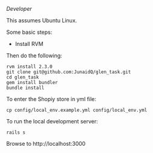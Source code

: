 *Developer*

This assumes Ubuntu Linux.

Some basic steps:

- Install RVM

Then do the following:

```
rvm install 2.3.0
git clone git@github.com:JunaidQ/glen_task.git
cd glen_task
gem install bundler
bundle install
```

To enter the Shopiy store in yml file:

```
cp config/local_env.example.yml config/local_env.yml
```

To run the local development server:

```
rails s
```
Browse to http://localhost:3000
